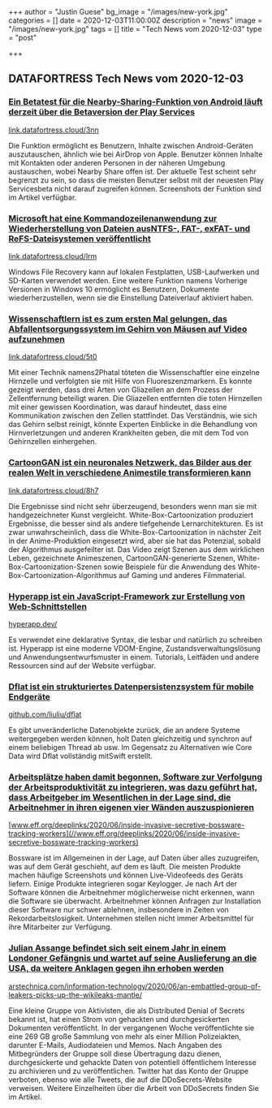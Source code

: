 +++
author = "Justin Guese"
bg_image = "/images/new-york.jpg"
categories = []
date = 2020-12-03T11:00:00Z
description = "news"
image = "/images/new-york.jpg"
tags = []
title = "Tech News vom 2020-12-03"
type = "post"

+++

        
## DATAFORTRESS Tech News vom 2020-12-03



### [Ein Betatest für die Nearby-Sharing-Funktion von Android läuft derzeit über die Betaversion der Play Services](//link.datafortress.cloud/3nn)


[link.datafortress.cloud/3nn](//link.datafortress.cloud/3nn)


Die Funktion ermöglicht es Benutzern, Inhalte zwischen Android-Geräten auszutauschen, ähnlich wie bei AirDrop von Apple. Benutzer können Inhalte mit Kontakten oder anderen Personen in der näheren Umgebung austauschen, wobei Nearby Share offen ist. Der aktuelle Test scheint sehr begrenzt zu sein, so dass die meisten Benutzer selbst mit der neuesten Play Servicesbeta nicht darauf zugreifen können. Screenshots der Funktion sind im Artikel verfügbar.


### [Microsoft hat eine Kommandozeilenanwendung zur Wiederherstellung von Dateien ausNTFS-, FAT-, exFAT- und ReFS-Dateisystemen veröffentlicht](//link.datafortress.cloud/lrm)


[link.datafortress.cloud/lrm](//link.datafortress.cloud/lrm)


Windows File Recovery kann auf lokalen Festplatten, USB-Laufwerken und SD-Karten verwendet werden. Eine weitere Funktion namens Vorherige Versionen in Windows 10 ermöglicht es Benutzern, Dokumente wiederherzustellen, wenn sie die Einstellung Dateiverlauf aktiviert haben.


### [Wissenschaftlern ist es zum ersten Mal gelungen, das Abfallentsorgungssystem im Gehirn von Mäusen auf Video aufzunehmen](//link.datafortress.cloud/5t0)


[link.datafortress.cloud/5t0](//link.datafortress.cloud/5t0)


Mit einer Technik namens2Phatal töteten die Wissenschaftler eine einzelne Hirnzelle und verfolgten sie mit Hilfe von Fluoreszenzmarkern. Es konnte gezeigt werden, dass drei Arten von Gliazellen an dem Prozess der Zellentfernung beteiligt waren. Die Gliazellen entfernten die toten Hirnzellen mit einer gewissen Koordination, was darauf hindeutet, dass eine Kommunikation zwischen den Zellen stattfindet. Das Verständnis, wie sich das Gehirn selbst reinigt, könnte Experten Einblicke in die Behandlung von Hirnverletzungen und anderen Krankheiten geben, die mit dem Tod von Gehirnzellen einhergehen.


### [CartoonGAN ist ein neuronales Netzwerk, das Bilder aus der realen Welt in verschiedene Animestile transformieren kann](//link.datafortress.cloud/8h7)


[link.datafortress.cloud/8h7](//link.datafortress.cloud/8h7)


Die Ergebnisse sind nicht sehr überzeugend, besonders wenn man sie mit handgezeichneter Kunst vergleicht. White-Box-Cartoonization produziert Ergebnisse, die besser sind als andere tiefgehende Lernarchitekturen. Es ist zwar unwahrscheinlich, dass die White-Box-Cartoonization in nächster Zeit in der Anime-Produktion eingesetzt wird, aber sie hat das Potenzial, sobald der Algorithmus ausgefeilter ist. Das Video zeigt Szenen aus dem wirklichen Leben, gezeichnete Animeszenen, CartoonGAN-generierte Szenen, White-Box-Cartoonization-Szenen sowie Beispiele für die Anwendung des White-Box-Cartoonization-Algorithmus auf Gaming und anderes Filmmaterial.


### [Hyperapp ist ein JavaScript-Framework zur Erstellung von Web-Schnittstellen](//hyperapp.dev/)


[hyperapp.dev/](//hyperapp.dev/)


Es verwendet eine deklarative Syntax, die lesbar und natürlich zu schreiben ist. Hyperapp ist eine moderne VDOM-Engine, Zustandsverwaltungslösung und Anwendungsentwurfsmuster in einem. Tutorials, Leitfäden und andere Ressourcen sind auf der Website verfügbar.


### [Dflat ist ein strukturiertes Datenpersistenzsystem für mobile Endgeräte](//github.com/liuliu/dflat)


[github.com/liuliu/dflat](//github.com/liuliu/dflat)


Es gibt unveränderliche Datenobjekte zurück, die an andere Systeme weitergegeben werden können, holt Daten gleichzeitig und synchron auf einem beliebigen Thread ab usw. Im Gegensatz zu Alternativen wie Core Data wird Dflat vollständig mitSwift erstellt.


### [Arbeitsplätze haben damit begonnen, Software zur Verfolgung der Arbeitsproduktivität zu integrieren, was dazu geführt hat, dass Arbeitgeber im Wesentlichen in der Lage sind, die Arbeitnehmer in ihren eigenen vier Wänden auszuspionieren](//www.eff.org/deeplinks/2020/06/inside-invasive-secretive-bossware-tracking-workers)


[www.eff.org/deeplinks/2020/06/inside-invasive-secretive-bossware-tracking-workers](//www.eff.org/deeplinks/2020/06/inside-invasive-secretive-bossware-tracking-workers)


Bossware ist im Allgemeinen in der Lage, auf Daten über alles zuzugreifen, was auf dem Gerät geschieht, auf dem es läuft. Die meisten Produkte machen häufige Screenshots und können Live-Videofeeds des Geräts liefern. Einige Produkte integrieren sogar Keylogger. Je nach Art der Software können die Arbeitnehmer möglicherweise nicht erkennen, wann die Software sie überwacht. Arbeitnehmer können Anfragen zur Installation dieser Software nur schwer ablehnen, insbesondere in Zeiten von Rekordarbeitslosigkeit. Unternehmen stellen nicht immer Arbeitsmittel für ihre Mitarbeiter zur Verfügung.


### [Julian Assange befindet sich seit einem Jahr in einem Londoner Gefängnis und wartet auf seine Auslieferung an die USA, da weitere Anklagen gegen ihn erhoben werden](//arstechnica.com/information-technology/2020/06/an-embattled-group-of-leakers-picks-up-the-wikileaks-mantle/)


[arstechnica.com/information-technology/2020/06/an-embattled-group-of-leakers-picks-up-the-wikileaks-mantle/](//arstechnica.com/information-technology/2020/06/an-embattled-group-of-leakers-picks-up-the-wikileaks-mantle/)


Eine kleine Gruppe von Aktivisten, die als Distributed Denial of Secrets bekannt ist, hat einen Strom von gehackten und durchgesickerten Dokumenten veröffentlicht. In der vergangenen Woche veröffentlichte sie eine 269 GB große Sammlung von mehr als einer Million Polizeiakten, darunter E-Mails, Audiodateien und Memos. Nach Angaben des Mitbegründers der Gruppe soll diese Übertragung dazu dienen, durchgesickerte und gehackte Daten von potentiell öffentlichem Interesse zu archivieren und zu veröffentlichen. Twitter hat das Konto der Gruppe verboten, ebenso wie alle Tweets, die auf die DDoSecrets-Website verweisen. Weitere Einzelheiten über die Arbeit von DDoSecrets finden Sie im Artikel.